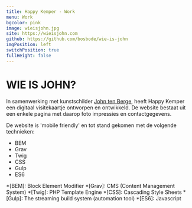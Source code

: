 ```yaml
---
title: Happy Kemper - Work
menu: Work
bgcolor: pink
image: wieisjohn.jpg
site: https://wieisjohn.com
github: https://github.com/bosbode/wie-is-john
imgPosition: left
switchPosition: true
fullHeight: false
---
```


# WIE IS JOHN?

In samenwerking met kunstschilder [John ten Berge](https://wieisjohn.com), heeft Happy Kemper een digitaal visitekaartje ontworpen en ontwikkeld. De website bestaat uit een enkele pagina met daarop foto impressies en contactgegevens.

De website is 'mobile friendly' en tot stand gekomen met de volgende technieken:

- BEM
- Grav
- Twig
- CSS
- Gulp
- ES6

*[BEM]: Block Element Modifier
*[Grav]: CMS (Content Management System)
*[Twig]: PHP Template Engine
*[CSS]: Cascading Style Sheets
*[Gulp]: The streaming build system (automation tool)
*[ES6]: Javascript